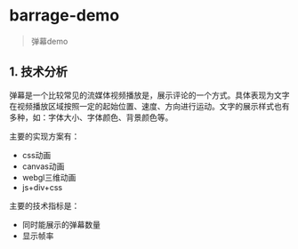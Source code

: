 # barrage-demo

> 弹幕demo


## 1. 技术分析

弹幕是一个比较常见的流媒体视频播放是，展示评论的一个方式。具体表现为文字在视频播放区域按照一定的起始位置、速度、方向进行运动。文字的展示样式也有多种，如：字体大小、字体颜色、背景颜色等。

主要的实现方案有：
- css动画
- canvas动画
- webgl三维动画
- js+div+css

主要的技术指标是：
- 同时能展示的弹幕数量
- 显示帧率